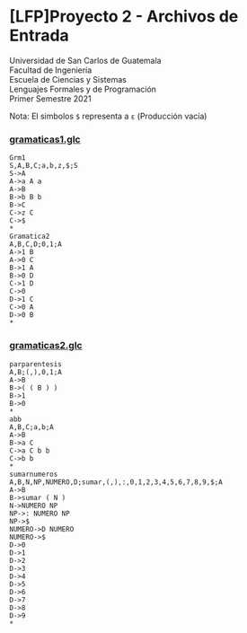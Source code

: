 # [LFP]Proyecto 2 - Archivos de Entrada

Universidad de San Carlos de Guatemala  
Facultad de Ingeniería  
Escuela de Ciencias y Sistemas  
Lenguajes Formales y de Programación  
Primer Semestre 2021

Nota: El simbolos `$` representa a `ε` (Producción vacía)

### [gramaticas1.glc](gramticas1.glc)
```
Grm1
S,A,B,C;a,b,z,$;S
S->A
A->a A a
A->B
B->b B b
B->C
C->z C
C->$
*
Gramatica2
A,B,C,D;0,1;A
A->1 B
A->0 C
B->1 A
B->0 D
C->1 D
C->0
D->1 C
C->0 A
D->0 B
*
```


### [gramaticas2.glc](gramticas2.glc)
```
parparentesis
A,B;(,),0,1;A
A->B
B->( ( B ) )
B->1
B->0
*
abb
A,B,C;a,b;A
A->B
B->a C
C->a C b b
C->b b
*
sumarnumeros
A,B,N,NP,NUMERO,D;sumar,(,),:,0,1,2,3,4,5,6,7,8,9,$;A
A->B
B->sumar ( N )
N->NUMERO NP
NP->: NUMERO NP
NP->$
NUMERO->D NUMERO
NUMERO->$
D->0
D->1
D->2
D->3
D->4
D->5
D->6
D->7
D->8
D->9
*
```
